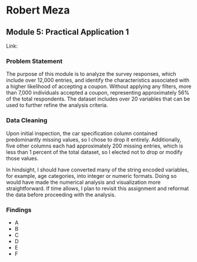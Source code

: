 # Robert Meza
## Module 5: Practical Application 1

Link: 

### Problem Statement 
The purpose of this module is to analyze the survey responses, which include over 12,000 entries, and identify the characteristics associated with a higher likelihood of accepting a coupon. Without applying any filters, more than 7,000 individuals accepted a coupon, representing approximately 56% of the total respondents. The dataset includes over 20 variables that can be used to further refine the analysis criteria.

### Data Cleaning
Upon initial inspection, the car specification column contained predominantly missing values, so I chose to drop it entirely. Additionally, five other columns each had approximately 200 missing entries, which is less than 1 percent of the total dataset, so I elected not to drop or modify those values.

In hindsight, I should have converted many of the string encoded variables, for example, age categories, into integer or numeric formats. Doing so would have made the numerical analysis and visualization more straightforward. If time allows, I plan to revisit this assignment and reformat the data before proceeding with the analysis.

### Findings
- A
- B
- C
- D
- E
- F 
